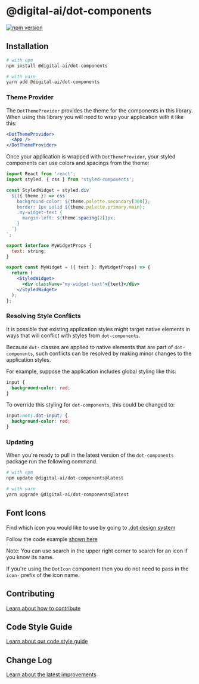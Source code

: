 # @digital-ai/dot-components

[![npm version](https://badge.fury.io/js/%40digital-ai%2Fdot-components.svg)](https://badge.fury.io/js/%40digital-ai%2Fdot-components)

## Installation

```sh
# with npm
npm install @digital-ai/dot-components

# with yarn
yarn add @digital-ai/dot-components
```

### Theme Provider

The `DotThemeProvider` provides the theme for the components in this library. When using this library you will need to wrap your application with it like this:

```jsx
<DotThemeProvider>
  <App />
</DotThemeProvider>
```

Once your application is wrapped with `DotThemeProvider`, your styled components can use colors and spacings from the theme:

```jsx
import React from 'react';
import styled, { css } from 'styled-components';

const StyledWidget = styled.div`
  ${({ theme }) => css`
    background-color: ${theme.palette.secondary[300]};
    border: 1px solid ${theme.palette.primary.main};
    .my-widget-text {
      margin-left: ${theme.spacing(2)}px;
    }
  `}
`;

export interface MyWidgetProps {
  text: string;
}

export const MyWidget = ({ text }: MyWidgetProps) => {
  return (
    <StyledWidget>
      <div className="my-widget-text">{text}</div>
    </StyledWidget>
  );
};
```

### Resolving Style Conflicts

It is possible that existing application styles might target native elements in ways that will conflict with styles from `dot-components`.

Because `dot-` classes are applied to native elements that are part of `dot-components`, such conflicts can be resolved by making minor changes to the application styles.

For example, suppose the application includes global styling like this:

```css
input {
  background-color: red;
}
```

To override this styling for `dot-components`, this could be changed to:

```css
input:not(.dot-input) {
  background-color: red;
}
```

### Updating

When you're ready to pull in the latest version of the `dot-components` package run the following command.

```sh
# with npm
npm update @digital-ai/dot-components@latest

# with yarn
yarn upgrade @digital-ai/dot-components@latest
```

## Font Icons

Find which icon you would like to use by going to [.dot design system](https://zeroheight.com/4a9ac476a/p/13a447-icons/b/43c8ca)

Follow the code example [shown here](https://storybook.lisbon-dev.com/?path=/docs/components-icon--default)

Note: You can use search in the upper right corner to search for an icon if you know its name.

If you're using the `DotIcon` component then you do not need to pass in the `icon-` prefix of the icon name.

## Contributing

[Learn about how to contribute](https://zeroheight.com/4a9ac476a/p/50279a-developers/b/631dc3)

## Code Style Guide

[Learn about our code style guide](https://zeroheight.com/4a9ac476a/p/50279a-developers/b/75551c)

## Change Log

[Learn about the latest improvements](https://zeroheight.com/4a9ac476a/p/50279a-developers/b/95a7cc).
